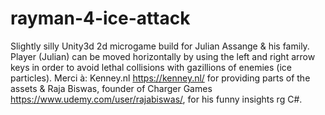 # rayman-4-ice-attack

Slightly silly Unity3d 2d microgame build for Julian Assange & his family. Player (Julian) can be moved horizontally by using the left and right arrow keys in order to avoid lethal collisions with gazillions of enemies (ice particles). 
Merci à: Kenney.nl https://kenney.nl/ for providing parts of the assets & Raja Biswas, founder of Charger Games https://www.udemy.com/user/rajabiswas/, for his funny insights rg C#.
